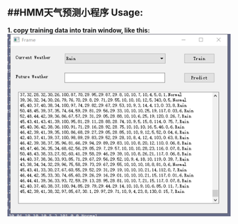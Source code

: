 ##HMM天气预测小程序
**Usage:**
-
**1. copy training data into train window, like this:**
![Image text](https://github.com/boss66757979/HMM/blob/master/img_set/copydata.png)